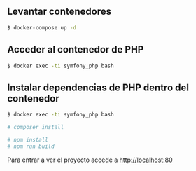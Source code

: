 ## Levantar contenedores

```bash
$ docker-compose up -d
```

## Acceder al contenedor de PHP

```bash
$ docker exec -ti symfony_php bash
```

## Instalar dependencias de PHP dentro del contenedor

```bash
$ docker exec -ti symfony_php bash

# composer install

# npm install
# npm run build
```

Para entrar a ver el proyecto accede a [http://localhost:80](http://localhost:80)
